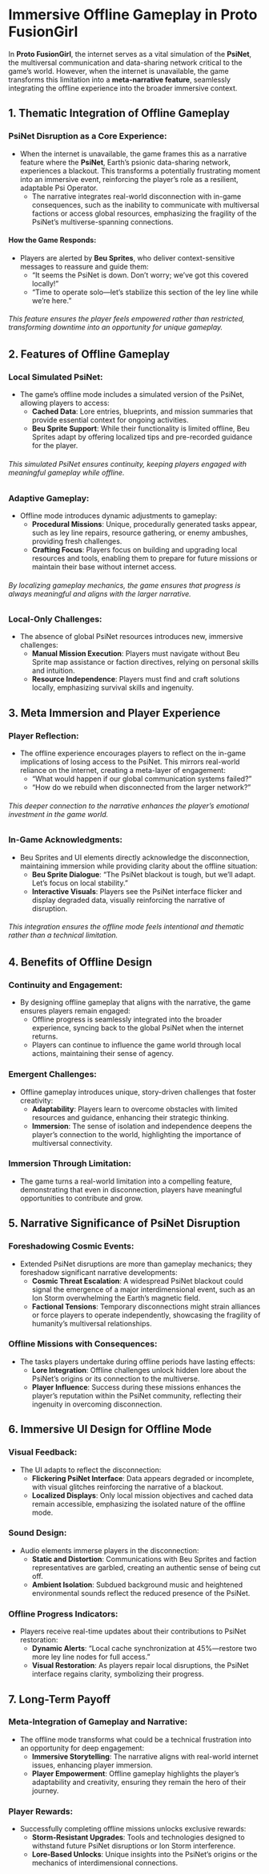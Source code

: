 # Immersive Offline Gameplay in Proto FusionGirl

In **Proto FusionGirl**, the internet serves as a vital simulation of the **PsiNet**, the multiversal communication and data-sharing network critical to the game’s world. However, when the internet is unavailable, the game transforms this limitation into a **meta-narrative feature**, seamlessly integrating the offline experience into the broader immersive context.

## 1\. Thematic Integration of Offline Gameplay

### PsiNet Disruption as a Core Experience:

* When the internet is unavailable, the game frames this as a narrative feature where the **PsiNet**, Earth’s psionic data-sharing network, experiences a blackout. This transforms a potentially frustrating moment into an immersive event, reinforcing the player’s role as a resilient, adaptable Psi Operator.  
  * The narrative integrates real-world disconnection with in-game consequences, such as the inability to communicate with multiversal factions or access global resources, emphasizing the fragility of the PsiNet’s multiverse-spanning connections.

#### How the Game Responds:

* Players are alerted by **Beu Sprites**, who deliver context-sensitive messages to reassure and guide them:  
  * “It seems the PsiNet is down. Don’t worry; we’ve got this covered locally\!”  
  * “Time to operate solo—let’s stabilize this section of the ley line while we’re here.”

###### *This feature ensures the player feels empowered rather than restricted, transforming downtime into an opportunity for unique gameplay.*

## 2\. Features of Offline Gameplay

### Local Simulated PsiNet:

* The game’s offline mode includes a simulated version of the PsiNet, allowing players to access:  
  * **Cached Data**: Lore entries, blueprints, and mission summaries that provide essential context for ongoing activities.  
  * **Beu Sprite Support**: While their functionality is limited offline, Beu Sprites adapt by offering localized tips and pre-recorded guidance for the player.

###### *This simulated PsiNet ensures continuity, keeping players engaged with meaningful gameplay while offline.*

### Adaptive Gameplay:

* Offline mode introduces dynamic adjustments to gameplay:  
  * **Procedural Missions**: Unique, procedurally generated tasks appear, such as ley line repairs, resource gathering, or enemy ambushes, providing fresh challenges.  
  * **Crafting Focus**: Players focus on building and upgrading local resources and tools, enabling them to prepare for future missions or maintain their base without internet access.

###### *By localizing gameplay mechanics, the game ensures that progress is always meaningful and aligns with the larger narrative.*

### Local-Only Challenges:

* The absence of global PsiNet resources introduces new, immersive challenges:  
  * **Manual Mission Execution**: Players must navigate without Beu Sprite map assistance or faction directives, relying on personal skills and intuition.  
  * **Resource Independence**: Players must find and craft solutions locally, emphasizing survival skills and ingenuity.

## 3\. Meta Immersion and Player Experience

### Player Reflection:

* The offline experience encourages players to reflect on the in-game implications of losing access to the PsiNet. This mirrors real-world reliance on the internet, creating a meta-layer of engagement:  
  * “What would happen if our global communication systems failed?”  
  * “How do we rebuild when disconnected from the larger network?”

###### *This deeper connection to the narrative enhances the player’s emotional investment in the game world.*

### In-Game Acknowledgments:

* Beu Sprites and UI elements directly acknowledge the disconnection, maintaining immersion while providing clarity about the offline situation:  
  * **Beu Sprite Dialogue**: “The PsiNet blackout is tough, but we’ll adapt. Let’s focus on local stability.”  
  * **Interactive Visuals**: Players see the PsiNet interface flicker and display degraded data, visually reinforcing the narrative of disruption.

###### *This integration ensures the offline mode feels intentional and thematic rather than a technical limitation.*

## 4\. Benefits of Offline Design

### Continuity and Engagement:

* By designing offline gameplay that aligns with the narrative, the game ensures players remain engaged:  
  * Offline progress is seamlessly integrated into the broader experience, syncing back to the global PsiNet when the internet returns.  
  * Players can continue to influence the game world through local actions, maintaining their sense of agency.

### Emergent Challenges:

* Offline gameplay introduces unique, story-driven challenges that foster creativity:  
  * **Adaptability**: Players learn to overcome obstacles with limited resources and guidance, enhancing their strategic thinking.  
  * **Immersion**: The sense of isolation and independence deepens the player’s connection to the world, highlighting the importance of multiversal connectivity.

### Immersion Through Limitation:

* The game turns a real-world limitation into a compelling feature, demonstrating that even in disconnection, players have meaningful opportunities to contribute and grow.

## 5\. Narrative Significance of PsiNet Disruption

### Foreshadowing Cosmic Events:

* Extended PsiNet disruptions are more than gameplay mechanics; they foreshadow significant narrative developments:  
  * **Cosmic Threat Escalation**: A widespread PsiNet blackout could signal the emergence of a major interdimensional event, such as an Ion Storm overwhelming the Earth’s magnetic field.  
  * **Factional Tensions**: Temporary disconnections might strain alliances or force players to operate independently, showcasing the fragility of humanity’s multiversal relationships.

### Offline Missions with Consequences:

* The tasks players undertake during offline periods have lasting effects:  
  * **Lore Integration**: Offline challenges unlock hidden lore about the PsiNet’s origins or its connection to the multiverse.  
  * **Player Influence**: Success during these missions enhances the player’s reputation within the PsiNet community, reflecting their ingenuity in overcoming disconnection.

## 6\. Immersive UI Design for Offline Mode

### Visual Feedback:

* The UI adapts to reflect the disconnection:  
  * **Flickering PsiNet Interface**: Data appears degraded or incomplete, with visual glitches reinforcing the narrative of a blackout.  
  * **Localized Displays**: Only local mission objectives and cached data remain accessible, emphasizing the isolated nature of the offline mode.

### Sound Design:

* Audio elements immerse players in the disconnection:  
  * **Static and Distortion**: Communications with Beu Sprites and faction representatives are garbled, creating an authentic sense of being cut off.  
  * **Ambient Isolation**: Subdued background music and heightened environmental sounds reflect the reduced presence of the PsiNet.

### Offline Progress Indicators:

* Players receive real-time updates about their contributions to PsiNet restoration:  
  * **Dynamic Alerts**: “Local cache synchronization at 45%—restore two more ley line nodes for full access.”  
  * **Visual Restoration**: As players repair local disruptions, the PsiNet interface regains clarity, symbolizing their progress.

## 7\. Long-Term Payoff

### Meta-Integration of Gameplay and Narrative:

* The offline mode transforms what could be a technical frustration into an opportunity for deep engagement:  
  * **Immersive Storytelling**: The narrative aligns with real-world internet issues, enhancing player immersion.  
  * **Player Empowerment**: Offline gameplay highlights the player’s adaptability and creativity, ensuring they remain the hero of their journey.

### Player Rewards:

* Successfully completing offline missions unlocks exclusive rewards:  
  * **Storm-Resistant Upgrades**: Tools and technologies designed to withstand future PsiNet disruptions or Ion Storm interference.  
  * **Lore-Based Unlocks**: Unique insights into the PsiNet’s origins or the mechanics of interdimensional connections.

